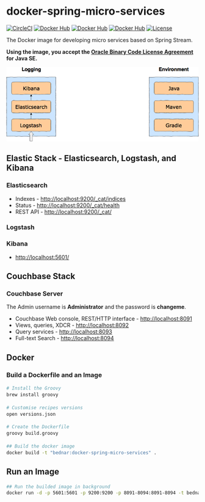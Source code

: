 # docker-spring-micro-services
[![CircleCI](https://circleci.com/gh/bednar/docker-spring-micro-services.svg?style=shield&circle-token=:circle-ci-badge-token)](https://circleci.com/gh/bednar/docker-spring-micro-services)
[![Docker Hub](https://img.shields.io/docker/build/bednar/docker-spring-micro-services.svg?style=flat)](https://registry.hub.docker.com/u/bednar/docker-spring-micro-services/)
[![Docker Hub](https://img.shields.io/docker/pulls/bednar/docker-spring-micro-services.svg?style=flat)](https://registry.hub.docker.com/u/bednar/docker-spring-micro-services/)
[![Docker Hub](https://img.shields.io/docker/stars/bednar/docker-spring-micro-services.svg?style=flat)](https://registry.hub.docker.com/u/bednar/docker-spring-micro-services/)
[![License](https://img.shields.io/badge/License-Apache%202.0-blue.svg)](https://raw.githubusercontent.com/bednar/docker-spring-micro-services/master/LICENSE)


The Docker image for developing micro services based on Spring Stream.

**Using the image, you accept the [Oracle Binary Code License Agreement](http://www.oracle.com/technetwork/java/javase/terms/license/index.html) for Java SE.**

![Infrastructure](./Infrastructure.png)

## Elastic Stack - Elasticsearch, Logstash, and Kibana
### Elasticsearch
- Indexes - [http://localhost:9200/_cat/indices](http://localhost:9200/_cat/indices)
- Status - [http://localhost:9200/_cat/health](http://localhost:9200/_cat/health)
- REST API - [http://localhost:9200/_cat/](http://localhost:9200/_cat/)

### Logstash
### Kibana
 - [http://localhost:5601/](http://localhost:5601/)

## Couchbase Stack
### Couchbase Server

The Admin username is **Administrator** and the password is **changeme**.

- Couchbase Web console, REST/HTTP interface - [http://localhost:8091](http://localhost:8091)
- Views, queries, XDCR - [http://localhost:8092](http://localhost:8092)
- Query services - [http://localhost:8093](http://localhost:8093)
- Full-text Search - [http://localhost:8094](http://localhost:8094)

## Docker

### Build a Dockerfile and an Image
```bash
# Install the Groovy
brew install groovy

# Customise recipes versions
open versions.json

# Create the Dockerfile
groovy build.groovy

## Build the docker image
docker build -t "bednar:docker-spring-micro-services" .
```
## Run an Image
```bash
## Run the builded image in background
docker run -d -p 5601:5601 -p 9200:9200 -p 8091-8094:8091-8094 -t bednar:docker-spring-micro-services
```
